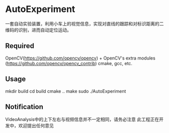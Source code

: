 # AutoExperiment
一套自动实验装置，利用小车上的视觉信息，实现对直线的跟踪和对标识距离的二维码的识别，进而自动定位运动。

## Required
OpenCV(https://github.com/opencv/opencv) + OpenCV's extra modules (https://github.com/opencv/opencv_contrib)
cmake, gcc, etc.

## Usage
mkdir build
cd build
cmake ..
make
sudo ./AutoExperiment

## Notification
VideoAnalysis中的上下左右与视频信息并不一定相同，请务必注意
此工程正在开发中，欢迎提出任何意见
